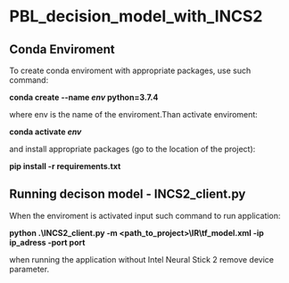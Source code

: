 # PBL_decision_model_with_INCS2

Conda Enviroment
-------------
To create conda enviroment with appropriate packages, use such command:

**conda create --name _env_ python=3.7.4**

where env is the name of the enviroment.Than activate enviroment:

**conda activate _env_**

and install appropriate packages (go to the location of the project):

**pip install -r requirements.txt**


Running decison model - INCS2_client.py
-------------

When the enviroment is activated input such command to run application:

**python .\INCS2_client.py -m <path_to_project>\IR\tf_model.xml -ip ip_adress -port port**

when running the application without Intel Neural Stick 2 remove device parameter.
